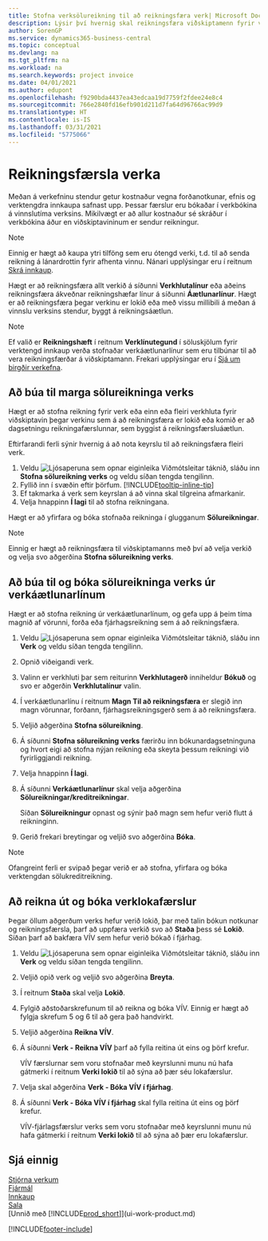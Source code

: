 ```yaml
---
title: Stofna verksölureikning til að reikningsfæra verk| Microsoft Docs
description: Lýsir því hvernig skal reikningsfæra viðskiptamenn fyrir verkútgjöld þegar á verkið líður.
author: SorenGP
ms.service: dynamics365-business-central
ms.topic: conceptual
ms.devlang: na
ms.tgt_pltfrm: na
ms.workload: na
ms.search.keywords: project invoice
ms.date: 04/01/2021
ms.author: edupont
ms.openlocfilehash: f9290bda4437ea43edcaa19d7759f2fdee24e8c4
ms.sourcegitcommit: 766e2840fd16efb901d211d7fa64d96766ac99d9
ms.translationtype: HT
ms.contentlocale: is-IS
ms.lasthandoff: 03/31/2021
ms.locfileid: "5775066"
---
```

# <a name="invoice-jobs"></a>Reikningsfærsla verka
Meðan á verkefninu stendur getur kostnaður vegna forðanotkunar, efnis og verktengdra innkaupa safnast upp. Þessar færslur eru bókaðar í verkbókina á vinnslutíma verksins. Mikilvægt er að allur kostnaður sé skráður í verkbókina áður en viðskiptavininum er sendur reikningur.

> [!NOTE]
> Einnig er hægt að kaupa ytri tilföng sem eru ótengd verki, t.d. til að senda reikning á lánardrottin fyrir afhenta vinnu. Nánari upplýsingar eru í reitnum [Skrá innkaup](purchasing-how-record-purchases.md).

Hægt er að reikningsfæra allt verkið á síðunni **Verkhlutalínur** eða aðeins reikningsfæra ákveðnar reikningshæfar línur á síðunni **Áætlunarlínur**. Hægt er að reikningsfæra þegar verkinu er lokið eða með vissu millibili á meðan á vinnslu verksins stendur, byggt á reikningsáætlun.

> [!NOTE]  
> Ef valið er **Reikningshæft** í reitnum **Verklínutegund** í söluskjölum fyrir verktengd innkaup verða stofnaðar verkáætlunarlínur sem eru tilbúnar til að vera reikningsfærðar á viðskiptamann. Frekari upplýsingar eru í [Sjá um birgðir verkefna](projects-how-manage-project-supplies.md).

## <a name="to-create-multiple-job-sales-invoices"></a>Að búa til marga sölureikninga verks
Hægt er að stofna reikning fyrir verk eða einn eða fleiri verkhluta fyrir viðskiptavin þegar verkinu sem á að reikningsfæra er lokið eða komið er að dagsetningu reikningafærslunnar, sem byggist á reikningsfærsluáætlun.

Eftirfarandi ferli sýnir hvernig á að nota keyrslu til að reikningsfæra fleiri verk.  

1. Veldu ![Ljósaperuna sem opnar eiginleika Viðmótsleitar](media/ui-search/search_small.png "Segðu mér hvað þú vilt gera") táknið, sláðu inn **Stofna sölureikning verks** og veldu síðan tengda tengilinn.  
2. Fyllið inn í svæðin eftir þörfum. [!INCLUDE[tooltip-inline-tip](includes/tooltip-inline-tip_md.md)]
3. Ef takmarka á verk sem keyrslan á að vinna skal tilgreina afmarkanir.
4. Velja hnappinn **Í lagi** til að stofna reikningana.  

Hægt er að yfirfara og bóka stofnaða reikninga í glugganum **Sölureikningar**.

> [!NOTE]
> Einnig er hægt að reikningsfæra til viðskiptamanns með því að velja verkið og velja svo aðgerðina **Stofna sölureikning verks**. 

## <a name="to-create-and-post-job-sales-invoice-from-job-planning-lines"></a>Að búa til og bóka sölureikninga verks úr verkáætlunarlínum
Hægt er að stofna reikning úr verkáætlunarlínum, og gefa upp á þeim tíma magnið af vörunni, forða eða fjárhagsreikning sem á að reikningsfæra.

1. Veldu ![Ljósaperuna sem opnar eiginleika Viðmótsleitar](media/ui-search/search_small.png "Segðu mér hvað þú vilt gera") táknið, sláðu inn **Verk** og veldu síðan tengda tengilinn.
2. Opnið viðeigandi verk.
3. Valinn er verkhluti þar sem reiturinn **Verkhlutagerð** inniheldur **Bókuð** og svo er aðgerðin **Verkhlutalínur** valin.  
4. Í verkáætlunarlínu í reitnum **Magn Til að reikningsfæra** er slegið inn magn vörunnar, forðann, fjárhagsreikningsgerð sem á að reikningsfæra.  
5. Veljið aðgerðina **Stofna sölureikning**.
6. Á síðunni **Stofna sölureikning verks** færirðu inn bókunardagsetninguna og hvort eigi að stofna nýjan reikning eða skeyta þessum reikningi við fyrirliggjandi reikning.
7. Velja hnappinn **Í lagi**.  
8. Á síðunni **Verkáætlunarlínur** skal velja aðgerðina **Sölureikningar/kreditreikningar**.

    Síðan **Sölureikningur** opnast og sýnir það magn sem hefur verið flutt á reikninginn.
9. Gerið frekari breytingar og veljið svo aðgerðina **Bóka**.

> [!NOTE]  
>   Ofangreint ferli er svipað þegar verið er að stofna, yfirfara og bóka verktengdan sölukreditreikning.

## <a name="to-calculate-and-post-job-completion-entries"></a>Að reikna út og bóka verklokafærslur
Þegar öllum aðgerðum verks hefur verið lokið, þar með talin bókun notkunar og reikningsfærsla, þarf að uppfæra verkið svo að **Staða** þess sé **Lokið**. Síðan þarf að bakfæra VÍV sem hefur verið bókað í fjárhag.

1. Veldu ![Ljósaperuna sem opnar eiginleika Viðmótsleitar](media/ui-search/search_small.png "Segðu mér hvað þú vilt gera") táknið, sláðu inn **Verk** og veldu síðan tengda tengilinn.  
2. Veljið opið verk og veljið svo aðgerðina **Breyta**.
3. Í reitnum **Staða** skal velja **Lokið**.
4. Fylgið aðstoðarskrefunum til að reikna og bóka VÍV. Einnig er hægt að fylgja skrefum 5 og 6 til að gera það handvirkt.  
5. Veljið aðgerðina **Reikna VÍV**.
6. Á síðunni **Verk - Reikna VÍV** þarf að fylla reitina út eins og þörf krefur.  

     VÍV færslurnar sem voru stofnaðar með keyrslunni munu nú hafa gátmerki í reitnum **Verki lokið** til að sýna að þær séu lokafærslur.  
7. Velja skal aðgerðina **Verk - Bóka VÍV í fjárhag**.
8. Á síðunni **Verk - Bóka VÍV í fjárhag** skal fylla reitina út eins og þörf krefur.  

     VÍV-fjárlagsfærslur verks sem voru stofnaðar með keyrslunni munu nú hafa gátmerki í reitnum **Verki lokið** til að sýna að þær eru lokafærslur.

## <a name="see-also"></a>Sjá einnig
[Stjórna verkum](projects-manage-projects.md)  
[Fjármál](finance.md)  
[Innkaup](purchasing-manage-purchasing.md)         
[Sala](sales-manage-sales.md)      
[Unnið með [!INCLUDE[prod_short](includes/prod_short.md)]](ui-work-product.md)  


[!INCLUDE[footer-include](includes/footer-banner.md)]